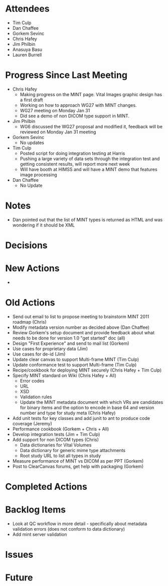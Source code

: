 # Attendees #
  * Tim Culp
  * Dan Chaffee
  * Gorkem Sevinc
  * Chris Hafey
  * Jim Philbin
  * Anasuya Basu
  * Lauren Burrell


# Progress Since Last Meeting #
  * Chris Hafey
    * Making progress on the MINT page.  Vital Images graphic design has a first draft
    * Working on how to approach WG27 with MINT changes.
    * WG27 meeting on Monday Jan 31
    * Did see a demo of non DICOM type support in MINT.
  * Jim Philbin
    * WG6 discussed the WG27 proposal and modified it, feedback will be reviewed on Monday Jan 31 meeting
  * Gorkem Sevinc
    * No updates
  * Tim Culp
    * Posted script for doing integration testing at Harris
    * Pushing a large variety of data sets through the integration test and getting consistent results, will report more next week
    * Will have booth at HIMSS and will have a MINT demo that features image processing
  * Dan Chaffee
    * No Update



# Notes #
  * Dan pointed out that the list of MINT types is returned as HTML and was wondering if it should be XML


# Decisions #

# New Actions #
  * 

# Old Actions #
  * Send out email to list to propose meeting to brainstorm MINT 2011 roadmap (Chris)
  * Modify metadata version number as decided above (Dan Chaffee)
  * Review Gorkem's setup document and provide feedback about what needs to be done for version 1.0 "get started" doc (all)
  * Design "First Experience" and send to mail list (Gorkem)
  * Use cases for proprietary data (Jim)
  * Use cases for de-id (Jim)
  * Update clear canvas to support Multi-frame MINT (Tim Culp)
  * Update conformance test to support Multi-frame (Tim Culp)
  * Recipe/cookbook for deploying MINT securely (Chris Hafey + Tim Culp)
  * Specify MINT standard on Wiki (Chris Hafey + All)
    * Error codes
    * URL
    * XSD
    * Validation rules
    * Update the MINT metadata document with which VRs are candidates for binary items and the option to encode in base 64 and version number and type for study meta (Chris Hafey)
  * Add unit tests for key classes and add junit to ant to produce code coverage (Jeremy)
  * Performance cookbook (Gorkem + Chris + All)
  * Develop integration tests (Jim + Tim Culp)
  * Add support for non DICOM types (Chris)
    * Data dictionaries for Vital Volumes
    * Data dictionary for generic mime type attachments
    * Root study URL to list all types in study
  * Measure performance of MINT vs DICOM as per PPT (Gorkem)
  * Post to ClearCanvas forums, get help with packaging (Gorkem)


# Completed Actions #

# Backlog Items #
  * Look at QC workflow in more detail - specifically about metadata validation errors (does not conform to data dictionary)
  * Add mint server validation



# Issues #

# Future #